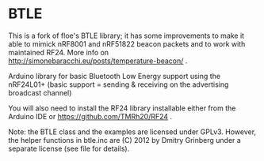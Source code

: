 BTLE
====

This is a fork of floe's BTLE library; it has some improvements to make it able
to mimick nRF8001 and nRF51822 beacon packets and to work with maintained RF24.
More info on http://simonebaracchi.eu/posts/temperature-beacon/ .

Arduino library for basic Bluetooth Low Energy support using the nRF24L01+
(basic support = sending & receiving on the advertising broadcast channel)

You will also need to install the RF24 library installable either from the Arduino IDE or https://github.com/TMRh20/RF24 .

Note: the BTLE class and the examples are licensed under GPLv3. However, the
helper functions in btle.inc are (C) 2012 by Dmitry Grinberg under a separate
license (see file for details).
